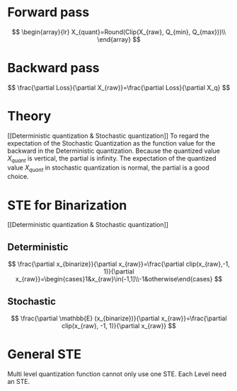 # Forward pass
$$
\begin{array}{lr}
X_{quant}=Round(Clip(X_{raw}, Q_{min}, Q_{max}))\\
\end{array}
$$
# Backward pass
$$
\frac{\partial Loss}{\partial X_{raw}}=\frac{\partial Loss}{\partial X_q}
$$
# Theory
[[Deterministic quantization & Stochastic quantization]]
To regard the expectation of the Stochastic Quantization as the function value for the backward in the Deterministic quantization.
Because the quantized value $X_{quant}$ is vertical, the partial is infinity.
The expectation of the quantized value $X_{quant}$ in stochastic quantization is normal, the partial is a good choice.

# STE for Binarization

[[Deterministic quantization & Stochastic quantization]]

## Deterministic

$$
\frac{\partial x_{binarize}}{\partial x_{raw}}=\frac{\partial clip(x_{raw},-1, 1)}{\partial x_{raw}}=\begin{cases}1&x_{raw}\in(-1,1]\\-1&otherwise\end{cases}
$$

## Stochastic
$$
\frac{\partial \mathbb{E} (x_{binarize})}{\partial x_{raw}}=\frac{\partial clip(x_{raw}, -1, 1)}{\partial x_{raw}}
$$

# General STE
Multi level quantization function cannot only use one STE.
Each Level need an STE.

